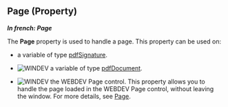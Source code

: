 
## Page (Property)

***In french: Page***
	



<a name="XUse"></a>
<a name="Use"></a>
<a name="description"></a>
The **Page** property is used to handle a page. This property can be used on:

- a variable of type [pdfSignature](../WDLang6/1000022255.md).

- ![WINDEV](https://doc.pcsoft.fr/ext/images/us/WD.png) a variable of type [pdfDocument](../WDLang6/1000024909.md).

- ![WINDEV](https://doc.pcsoft.fr/ext/images/us/WD.png) the WEBDEV Page control. This property allows you to handle the page loaded in the WEBDEV Page control, without leaving the window. For more details, see [Page](../Proprietes/1410089371.md). 




